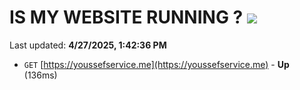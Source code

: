 # IS MY WEBSITE RUNNING ? [![](https://img.shields.io/static/v1?label=Sponsor&message=%E2%9D%A4&logo=GitHub&color=%23fe8e86)](https://github.com/sponsors/Youssef-Lehmam)

Last updated: **4/27/2025, 1:42:36 PM**

- `GET` [https://youssefservice.me](https://youssefservice.me) - **Up** (136ms)
